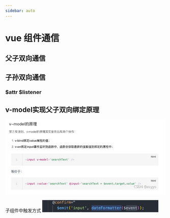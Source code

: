 ```yaml
---
sidebar: auto
---
```

# vue 组件通信

## 父子双向通信

## 子孙双向通信
### $attr $listener


## v-model实现父子双向绑定原理
![img.png](img.png)

子组件中触发方式
![img_1.png](img_1.png)
